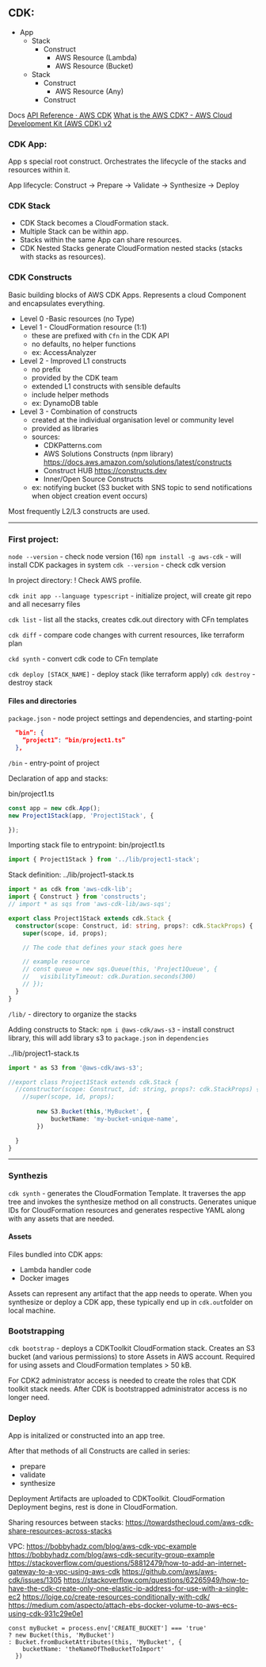 ## CDK:
* App
	* Stack
		* Construct
			* AWS Resource (Lambda)
			* AWS Resource (Bucket)
	* Stack
		* Construct
			* AWS Resource (Any)
		* Construct	

Docs
[API Reference · AWS CDK](https://docs.aws.amazon.com/cdk/api/v2/docs/aws-construct-library.html)
[What is the AWS CDK? - AWS Cloud Development Kit (AWS CDK) v2](https://docs.aws.amazon.com/cdk/v2/guide/home.html)

### CDK App:
App s special root construct. Orchestrates the lifecycle of the stacks and resources within it.

App lifecycle:
Construct -> Prepare -> Validate -> Synthesize -> Deploy

### CDK Stack 
* CDK Stack becomes a CloudFormation stack.
* Multiple Stack can be within app.
* Stacks within the same App can share resources.
* CDK Nested Stacks generate CloudFormation nested stacks (stacks with stacks as resources).

### CDK Constructs

Basic building blocks of AWS CDK Apps. Represents a cloud Component and encapsulates everything.

* Level 0 -Basic resources (no Type)
* Level 1 - CloudFormation resource (1:1)
	* these are prefixed with `Cfn` in the CDK API
	* no defaults, no helper functions
	* ex: AccessAnalyzer
* Level 2 - Improved L1 constructs
	* no prefix
	* provided by the CDK team
	* extended L1 constructs with sensible defaults
	* include helper methods
	* ex: DynamoDB table
* Level 3 - Combination of constructs
	* created at the individual organisation level or community level
	* provided as libraries
	* sources:
		* CDKPatterns.com
		* AWS Solutions Constructs (npm library)  https://docs.aws.amazon.com/solutions/latest/constructs
		* Construct HUB https://constructs.dev
		* Inner/Open Source Constructs
	* ex: notifying bucket (S3 bucket with SNS topic to send notifications when object creation event occurs)

Most frequently L2/L3 constructs are used.
___
### First project:

`node --version` - check node version (16)
`npm install -g aws-cdk` - will install CDK packages in system
`cdk --version` - check cdk version

In project directory:
! Check AWS profile.

`cdk init app --language typescript` - initialize project, will create git repo and all necesarry files

`cdk list` - list all the stacks, creates cdk.out directory with CFn templates

`cdk diff` - compare code changes with current resources, like terraform plan

`ckd synth` - convert cdk code to CFn template

`cdk deploy [STACK_NAME]` - deploy stack (like terraform apply)
`cdk destroy` - destroy stack

#### Files and directories

`package.json` - node project settings and dependencies, and starting-point

```json
  “bin”: {
    “project1”: “bin/project1.ts”
  },

```
`/bin` - entry-point of project

Declaration of app and stacks:

bin/project1.ts
```ts
const app = new cdk.App();
new Project1Stack(app, 'Project1Stack', {

});
```

Importing stack file to entrypoint:
bin/project1.ts
```ts
import { Project1Stack } from '../lib/project1-stack';
```

Stack definition:
../lib/project1-stack.ts
```ts
import * as cdk from 'aws-cdk-lib';
import { Construct } from 'constructs';
// import * as sqs from 'aws-cdk-lib/aws-sqs';

export class Project1Stack extends cdk.Stack {
  constructor(scope: Construct, id: string, props?: cdk.StackProps) {
    super(scope, id, props);

    // The code that defines your stack goes here

    // example resource
    // const queue = new sqs.Queue(this, 'Project1Queue', {
    //   visibilityTimeout: cdk.Duration.seconds(300)
    // });
  }
}

```

`/lib/` - directory to organize the stacks

Adding constructs to Stack:
`npm i @aws-cdk/aws-s3` - install construct library, this will add library s3 to `package.json` in `dependencies`

../lib/project1-stack.ts
```ts
import * as S3 from '@aws-cdk/aws-s3';

//export class Project1Stack extends cdk.Stack {
  //constructor(scope: Construct, id: string, props?: cdk.StackProps) {
    //super(scope, id, props);
		
		new S3.Bucket(this,'MyBucket', {
			bucketName: 'my-bucket-unique-name',
		})

  }
}
```

___

### Synthezis

`cdk synth` - generates the CloudFormation Template. 
It traverses the app tree and invokes the synthesize method on all constructs.
Generates unique IDs for CloudFormation resources and generates respective YAML along with any assets that are needed. 

#### Assets 
Files bundled into CDK apps:
* Lambda handler code
* Docker images

Assets can represent any artifact that the app needs to operate. When you synthesize or deploy a CDK app, these typically end up in `cdk.out`folder on local machine.

### Bootstrapping

`cdk bootstrap` - deploys a CDKToolkit CloudFormation stack.
Creates an S3 bucket (and various permissions) to store Assets in AWS account. Required for using assets and CloudFormation templates > 50 kB.

For CDK2 administrator access is needed to create the roles that CDK toolkit stack needs. After CDK is bootstrapped administrator access is no longer need. 

### Deploy

App is initalized or constructed into an app tree. 

After that methods of all Constructs are called in series:
* prepare
* validate
* synthesize

Deployment Artifacts are uploaded to CDKToolkit.
CloudFormation Deployment begins, rest is done in CloudFormation. 


Sharing resources between stacks:
https://towardsthecloud.com/aws-cdk-share-resources-across-stacks

VPC:
https://bobbyhadz.com/blog/aws-cdk-vpc-example
https://bobbyhadz.com/blog/aws-cdk-security-group-example
https://stackoverflow.com/questions/58812479/how-to-add-an-internet-gateway-to-a-vpc-using-aws-cdk
https://github.com/aws/aws-cdk/issues/1305
https://stackoverflow.com/questions/62265949/how-to-have-the-cdk-create-only-one-elastic-ip-address-for-use-with-a-single-ec2
https://loige.co/create-resources-conditionally-with-cdk/
https://medium.com/aspecto/attach-ebs-docker-volume-to-aws-ecs-using-cdk-931c29e0e1

    const myBucket = process.env['CREATE_BUCKET'] === 'true'
    ? new Bucket(this, 'MyBucket')
    : Bucket.fromBucketAttributes(this, 'MyBucket', {
        bucketName: 'theNameOfTheBucketToImport'
      })